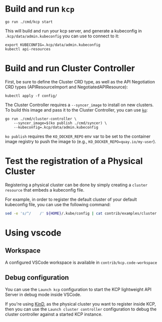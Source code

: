 # Build and run `kcp`

```
go run ./cmd/kcp start
```

This will build and run your kcp server, and generate a kubeconfig in `.kcp/data/admin.kubeconfig` you can use to connect to it:

```
export KUBECONFIG=.kcp/data/admin.kubeconfig
kubectl api-resources
```

# Build and run Cluster Controller

First, be sure to define the Cluster CRD type, as well as the API Negotiation CRD types (APIResourceImport and NegotiatedAPIResource):

```
kubectl apply -f config/
```

The Cluster Controller requires a `--syncer_image` to install on new clusters.
To build this image and pass it to the Cluster Controller, you can use [`ko`](https://github.com/google/ko):

```
go run ./cmd/cluster-controller \
    --syncer_image=$(ko publish ./cmd/syncer) \
    --kubeconfig=.kcp/data/admin.kubeconfig
```

`ko publish` requires the `KO_DOCKER_REPO` env var to be set to the container image registry to push the image to (e.g., `KO_DOCKER_REPO=quay.io/my-user`).

# Test the registration of a Physical Cluster

Registering a physical cluster can be done by simply creating a `cluster resource` that embeds a kubeconfig file.

For example, in order to register the default cluster of your default kubeconfig file, you can use the following command:

```bash
sed -e 's/^/    /' ${HOME}/.kube/config | cat contrib/examples/cluster.yaml - | kubectl apply -f -
```

# Using vscode

## Workspace

A configured VSCode workspace is available in `contrib/kcp.code-workspace`
## Debug configuration

You can use the `Launch kcp` configuration to start the KCP lightweight API Server in debug mode inside VSCode.

If you're using [KinD](https://kind.sigs.k8s.io), as the physical cluster you want to register inside KCP,
then you can use the `Launch cluster controller` configuration to debug the cluster controller against a started KCP instance.
